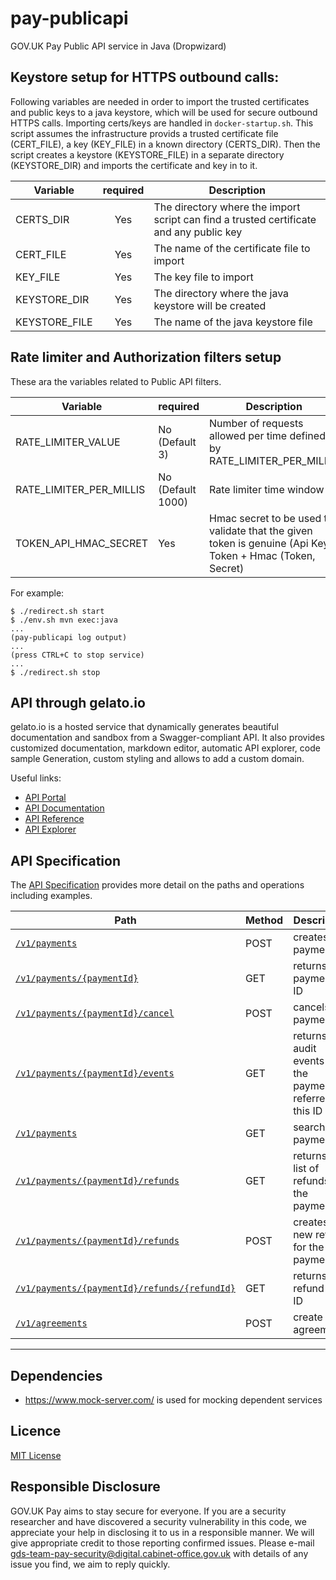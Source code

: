 # pay-publicapi
GOV.UK Pay Public API service in Java (Dropwizard)


## Keystore setup for HTTPS outbound calls:

Following variables are needed in order to import the trusted certificates and public keys to a java keystore, which will be used for secure outbound HTTPS calls.
Importing certs/keys are handled in `docker-startup.sh`. This script assumes the infrastructure provids a trusted certificate file (CERT_FILE), a key (KEY_FILE) in a 
known directory (CERTS_DIR). 
Then the script creates a keystore (KEYSTORE_FILE) in a separate directory (KEYSTORE_DIR) and imports the certificate and key in to it.

| Variable                    | required |  Description                               |
| --------------------------- |:--------:| ------------------------------------------ |
| CERTS_DIR                   | Yes      |  The directory where the import script can find a trusted certificate and any public key |
| CERT_FILE                   | Yes      |  The name of the certificate file to import  |
| KEY_FILE                    | Yes      |  The key file to import |
| KEYSTORE_DIR                | Yes      |  The directory where the java keystore will be created |
| KEYSTORE_FILE               | Yes      |  The name of the java keystore file |

## Rate limiter and Authorization filters setup

These ara the variables related to Public API filters.

| Variable                    | required         |  Description                               |
| --------------------------- | -----------------| ------------------------------------------ |
| RATE_LIMITER_VALUE          | No (Default 3)   | Number of requests allowed per time defined by RATE_LIMITER_PER_MILLIS |
| RATE_LIMITER_PER_MILLIS     | No (Default 1000)| Rate limiter time window |
| TOKEN_API_HMAC_SECRET       | Yes              | Hmac secret to be used to validate that the given token is genuine (Api Key = Token + Hmac (Token, Secret) |

For example:

```
$ ./redirect.sh start
$ ./env.sh mvn exec:java
...
(pay-publicapi log output)
...
(press CTRL+C to stop service)
...
$ ./redirect.sh stop
```

## API through gelato.io 

gelato.io is a hosted service that dynamically generates beautiful documentation and sandbox from a Swagger-compliant API.
It also provides customized documentation, markdown editor, automatic API explorer, code sample Generation, custom styling and allows to add a custom domain.

Useful links:
 - [API Portal](https://gds-payments.gelato.io)
 - [API Documentation](https://gds-payments.gelato.io/reference/docs)
 - [API Reference](https://gds-payments.gelato.io/reference/api/v1)
 - [API Explorer](https://gds-payments.gelato.io/api-explorer/)

## API Specification

The [API Specification](docs/api_specification.md) provides more detail on the paths and operations including examples.

| Path                                                   | Method | Description                        |
| ------------------------------------------------------ | ------ | ---------------------------------- |
|[`/v1/payments`](docs/api_specification.md#post-v1payments)                      | POST   |  creates a payment                 |
|[`/v1/payments/{paymentId}`](docs/api_specification.md#get-v1paymentspaymentid)  | GET    |  returns a payment by ID           |
|[`/v1/payments/{paymentId}/cancel`](docs/api_specification.md#post-v1paymentspaymentidcancel)  | POST   |  cancels a payment |
|[`/v1/payments/{paymentId}/events`](docs/api_specification.md#get-v1paymentspaymentidevents)  | GET    |  returns all audit events for the payment referred by this ID  |
|[`/v1/payments`](docs/api_specification.md#get-v1payments)  | GET    |  search/filter payments           |
|[`/v1/payments/{paymentId}/refunds`](docs/api_specification.md#get-v1paymentspaymentidrefunds)| GET   |  returns a list of refunds for the payment|
|[`/v1/payments/{paymentId}/refunds`](docs/api_specification.md#post-v1paymentspaymentidrefunds)| POST |  creates a new refund for the payment     |
|[`/v1/payments/{paymentId}/refunds/{refundId}`](docs/api_specification.md#get-v1paymentspaymentidrefundsrefundid)| GET | returns a refund by ID   |
|[`/v1/agreements`](docs/api_specification.md#post-v1agreements) | POST | create and agreement |
------------------------------------------------------------------------------------------------

## Dependencies

- https://www.mock-server.com/ is used for mocking dependent services

## Licence

[MIT License](LICENSE)

## Responsible Disclosure

GOV.UK Pay aims to stay secure for everyone. If you are a security researcher and have discovered a security vulnerability in this code, we appreciate your help in disclosing it to us in a responsible manner. We will give appropriate credit to those reporting confirmed issues. Please e-mail gds-team-pay-security@digital.cabinet-office.gov.uk with details of any issue you find, we aim to reply quickly.

